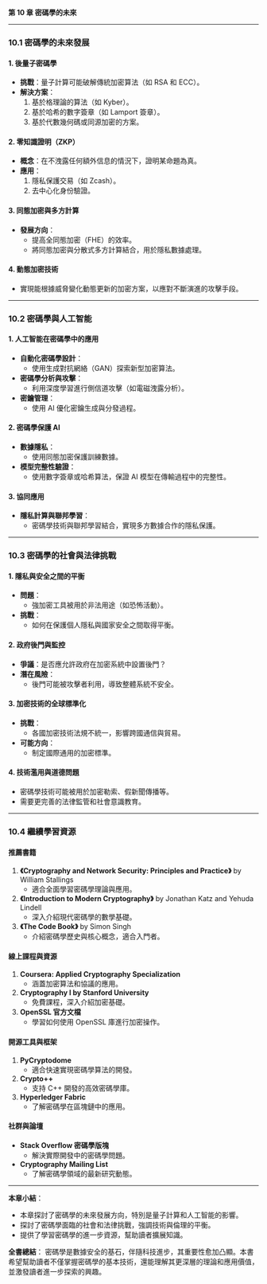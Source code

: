 **第 10 章 密碼學的未來**

---

### **10.1 密碼學的未來發展**

#### **1. 後量子密碼學**
- **挑戰**：量子計算可能破解傳統加密算法（如 RSA 和 ECC）。
- **解決方案**：
  1. 基於格理論的算法（如 Kyber）。
  2. 基於哈希的數字簽章（如 Lamport 簽章）。
  3. 基於代數幾何碼或同源加密的方案。

#### **2. 零知識證明（ZKP）**
- **概念**：在不洩露任何額外信息的情況下，證明某命題為真。
- **應用**：
  1. 隱私保護交易（如 Zcash）。
  2. 去中心化身份驗證。

#### **3. 同態加密與多方計算**
- **發展方向**：
  - 提高全同態加密（FHE）的效率。
  - 將同態加密與分散式多方計算結合，用於隱私數據處理。

#### **4. 動態加密技術**
- 實現能根據威脅變化動態更新的加密方案，以應對不斷演進的攻擊手段。

---

### **10.2 密碼學與人工智能**

#### **1. 人工智能在密碼學中的應用**
- **自動化密碼學設計**：
  - 使用生成對抗網絡（GAN）探索新型加密算法。
- **密碼學分析與攻擊**：
  - 利用深度學習進行側信道攻擊（如電磁洩露分析）。
- **密鑰管理**：
  - 使用 AI 優化密鑰生成與分發過程。

#### **2. 密碼學保護 AI**
- **數據隱私**：
  - 使用同態加密保護訓練數據。
- **模型完整性驗證**：
  - 使用數字簽章或哈希算法，保證 AI 模型在傳輸過程中的完整性。

#### **3. 協同應用**
- **隱私計算與聯邦學習**：
  - 密碼學技術與聯邦學習結合，實現多方數據合作的隱私保護。

---

### **10.3 密碼學的社會與法律挑戰**

#### **1. 隱私與安全之間的平衡**
- **問題**：
  - 強加密工具被用於非法用途（如恐怖活動）。
- **挑戰**：
  - 如何在保護個人隱私與國家安全之間取得平衡。
  
#### **2. 政府後門與監控**
- **爭議**：是否應允許政府在加密系統中設置後門？
- **潛在風險**：
  - 後門可能被攻擊者利用，導致整體系統不安全。

#### **3. 加密技術的全球標準化**
- **挑戰**：
  - 各國加密技術法規不統一，影響跨國通信與貿易。
- **可能方向**：
  - 制定國際通用的加密標準。

#### **4. 技術濫用與道德問題**
- 密碼學技術可能被用於加密勒索、假新聞傳播等。
- 需要更完善的法律監管和社會意識教育。

---

### **10.4 繼續學習資源**

#### **推薦書籍**
1. **《Cryptography and Network Security: Principles and Practice》** by William Stallings
   - 適合全面學習密碼學理論與應用。
2. **《Introduction to Modern Cryptography》** by Jonathan Katz and Yehuda Lindell
   - 深入介紹現代密碼學的數學基礎。
3. **《The Code Book》** by Simon Singh
   - 介紹密碼學歷史與核心概念，適合入門者。

#### **線上課程與資源**
1. **Coursera: Applied Cryptography Specialization**
   - 涵蓋加密算法和協議的應用。
2. **Cryptography I by Stanford University**
   - 免費課程，深入介紹加密基礎。
3. **OpenSSL 官方文檔**
   - 學習如何使用 OpenSSL 庫進行加密操作。

#### **開源工具與框架**
1. **PyCryptodome**
   - 適合快速實現密碼學算法的開發。
2. **Crypto++**
   - 支持 C++ 開發的高效密碼學庫。
3. **Hyperledger Fabric**
   - 了解密碼學在區塊鏈中的應用。

#### **社群與論壇**
- **Stack Overflow 密碼學版塊**
  - 解決實際開發中的密碼學問題。
- **Cryptography Mailing List**
  - 了解密碼學領域的最新研究動態。

---

**本章小結**：
- 本章探討了密碼學的未來發展方向，特別是量子計算和人工智能的影響。
- 探討了密碼學面臨的社會和法律挑戰，強調技術與倫理的平衡。
- 提供了學習密碼學的進一步資源，幫助讀者擴展知識。

**全書總結**：
密碼學是數據安全的基石，伴隨科技進步，其重要性愈加凸顯。本書希望幫助讀者不僅掌握密碼學的基本技術，還能理解其更深層的理論和應用價值，並激發讀者進一步探索的興趣。
